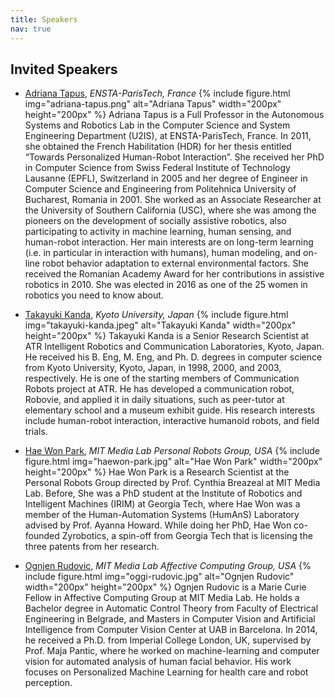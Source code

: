 ```yaml
---
title: Speakers
nav: true
---
```


## Invited Speakers

<div class="id-pics" markdown="1">

- [Adriana Tapus](http://perso.ensta-paristech.fr/~tapus/eng/), *ENSTA-ParisTech, France*
{% include figure.html img="adriana-tapus.png" alt="Adriana Tapus" width="200px" height="200px" %}
Adriana Tapus is a Full Professor in the Autonomous Systems and Robotics Lab in the Computer Science and System Engineering Department (U2IS), at ENSTA-ParisTech, France. In 2011, she obtained the French Habilitation (HDR) for her thesis entitled “Towards Personalized Human-Robot Interaction”. She received her PhD in Computer Science from Swiss Federal Institute of Technology Lausanne (EPFL), Switzerland in 2005 and her degree of Engineer in Computer Science and Engineering from Politehnica University of Bucharest, Romania in 2001. She worked as an Associate Researcher at the University of Southern California (USC), where she was among the pioneers on the development of socially assistive robotics, also participating to activity in machine learning, human sensing, and human-robot interaction. Her main interests are on long-term learning (i.e. in particular in interaction with humans), human modeling, and on-line robot behavior adaptation to external environmental factors. She received the Romanian Academy Award for her contributions in assistive robotics in 2010. She was elected in 2016 as one of the 25 women in robotics you need to know about.

- [Takayuki Kanda](http://www.robot.soc.i.kyoto-u.ac.jp/~kanda/), *Kyoto University, Japan*
{% include figure.html img="takayuki-kanda.jpeg" alt="Takayuki Kanda" width="200px" height="200px" %}
Takayuki Kanda is a Senior Research Scientist at ATR Intelligent Robotics and Communication Laboratories, Kyoto, Japan. He received his B. Eng, M. Eng, and Ph. D. degrees in computer science from Kyoto University, Kyoto, Japan, in 1998, 2000, and 2003, respectively. He is one of the starting members of Communication Robots project at ATR. He has developed a communication robot, Robovie, and applied it in daily situations, such as peer-tutor at elementary school and a museum exhibit guide. His research interests include human-robot interaction, interactive humanoid robots, and field trials.

- [Hae Won Park](http://web.media.mit.edu/~haewon/), *MIT Media Lab Personal Robots Group, USA*
{% include figure.html img="haewon-park.jpg" alt="Hae Won Park" width="200px" height="200px" %}
Hae Won Park is a Research Scientist at the Personal Robots Group directed by Prof. Cynthia Breazeal at MIT Media Lab. Before, She was a PhD student at the Institute of Robotics and Intelligent Machines (IRIM) at Georgia Tech, where Hae Won was a member of the Human-Automation Systems (HumAnS) Laboratory advised by Prof. Ayanna Howard. While doing her PhD, Hae Won co-founded Zyrobotics, a spin-off from Georgia Tech that is licensing the three patents from her research.

- [Ognjen Rudovic](http://www.orudovic.me/), *MIT Media Lab Affective Computing Group, USA*
{% include figure.html img="oggi-rudovic.jpg" alt="Ognjen Rudovic" width="200px" height="200px" %}
Ognjen Rudovic is a Marie Curie Fellow in Affective Computing Group at MIT Media Lab. He holds a Bachelor degree in Automatic Control Theory from Faculty of Electrical Engineering in Belgrade, and Masters in Computer Vision and Artificial Intelligence from Computer Vision Center at UAB in Barcelona. In 2014, he received a Ph.D. from Imperial College London, UK, supervised by Prof. Maja Pantic, where he worked on machine-learning and computer vision for automated analysis of human facial behavior. His work focuses on Personalized Machine Learning for health care and robot perception.

</div>


